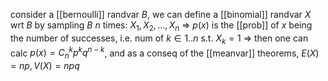 consider a [[bernoulli]] randvar $B$, we can define a [[binomial]] randvar $X$ wrt $B$ by sampling $B$ $n$ times: $X_{1}, X_{2},\dots,X_{n}$ => $p(x)$ is the [[prob]] of $x$ being the number of successes, i.e. num of $k \in 1..n$ s.t. $X_{k}=1$
=> then one can calc $p(x)=C_{n}^{k}p^{k}q^{n-k}$, and as a conseq of the [[meanvar]] theorems, $E(X)=np, V(X)=npq$

